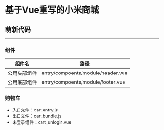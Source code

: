# 基于Vue重写的小米商城

## 萌新代码

----

### 组件

|组件名|路径|
|-|-|
|公用头部组件|entry/compoents/module/header.vue|
|公用底部组件|entry/compoents/module/footer.vue|

### 购物车

* 入口文件：cart.entry.js
* 出口文件：cart.bundle.js
* 未登录组件：cart_unlogin.vue